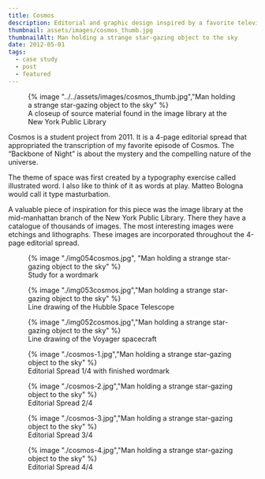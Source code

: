 ```yaml
---
title: Cosmos
description: Editorial and graphic design inspired by a favorite television show
thumbnail: assets/images/cosmos_thumb.jpg
thumbnailAlt: Man holding a strange star-gazing object to the sky
date: 2012-05-01
tags:
  - case study
  - post
  - featured
---
```


<figure>
  {% image "../../assets/images/cosmos_thumb.jpg","Man holding a strange star-gazing object to the sky" %}
<figcaption>A closeup of source material found in the image library at the New York Public Library</figcaption>  
</figure>

Cosmos is a student project from 2011. It is a 4-page editorial spread that appropriated the transcription of my favorite episode of Cosmos. The “Backbone of Night” is about the mystery and the compelling nature of the universe.  

The theme of space was first created by a typography exercise called illustrated word. I also like to think of it as words at play. Matteo Bologna would call it type masturbation.

A valuable piece of inspiration for this piece was the image library at the mid-manhattan branch of the New York Public Library. There they have a catalogue of thousands of images. The most interesting images were etchings and lithographs. These images are incorporated throughout the 4-page editorial spread.

<figure>
  {% image "./img054cosmos.jpg", "Man holding a strange star-gazing object to the sky" %}
<figcaption>Study for a wordmark</figcaption>  
</figure>
<figure>
  {% image "./img053cosmos.jpg","Man holding a strange star-gazing object to the sky" %}
<figcaption>Line drawing of the Hubble Space Telescope</figcaption>  
</figure>
<figure>
  {% image "./img052cosmos.jpg","Man holding a strange star-gazing object to the sky" %}
<figcaption>Line drawing of the Voyager spacecraft</figcaption>  
</figure>
<figure>
  {% image "./cosmos-1.jpg","Man holding a strange star-gazing object to the sky" %}
<figcaption>Editorial Spread 1/4 with finished wordmark</figcaption>  
</figure>
<figure>
  {% image "./cosmos-2.jpg","Man holding a strange star-gazing object to the sky" %}
<figcaption>Editorial Spread 2/4</figcaption>  
</figure>
<figure>
  {% image "./cosmos-3.jpg","Man holding a strange star-gazing object to the sky" %}
<figcaption>Editorial Spread 3/4</figcaption>  
</figure>
<figure>
  {% image "./cosmos-4.jpg","Man holding a strange star-gazing object to the sky" %}
<figcaption>Editorial Spread 4/4</figcaption>  
</figure>